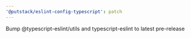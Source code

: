 ```yaml
---
'@putstack/eslint-config-typescript': patch
---
```


Bump @typescript-eslint/utils and typescript-eslint to latest pre-release
